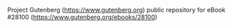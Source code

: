 Project Gutenberg (https://www.gutenberg.org) public repository for eBook #28100 (https://www.gutenberg.org/ebooks/28100)
